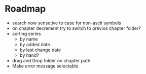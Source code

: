 # Roadmap

- search now sensetive to case for non-ascii symbols
- on chapter decrement try to switch to previos chapter folder?
- sorting series
    - by name
    - by added date
    - by last change date
    - by hand?
- drag and Drop folder on chapter path
- Make error message selectable
